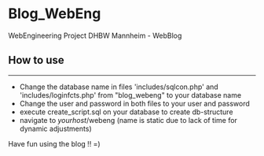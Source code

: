 Blog_WebEng
===========

WebEngineering Project DHBW Mannheim - WebBlog

How to use
----------
___

- Change the database name in files 'includes/sqlcon.php' and 'includes/loginfcts.php' from "blog_webeng" to your database name
- Change the user and password in both files to your user and password
- execute create_script.sql on your database to create db-structure
- navigate to *yourhost*/webeng (name is static due to lack of time for dynamic adjustments)

Have fun using the blog !! =)
